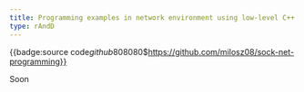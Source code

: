 ```yaml
---
title: Programming examples in network environment using low-level C++ socket API
type: rAndD
---
```


{{badge:source code$github$808080$https://github.com/milosz08/sock-net-programming}}

Soon
